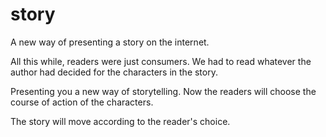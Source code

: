 # story
A new way of presenting a story on the internet.

All this while, readers were just consumers. We had to read whatever the author had decided for the characters in the story.

Presenting you a new way of storytelling. Now the readers will choose the course of action of the characters.

The story will move according to the reader's choice.
